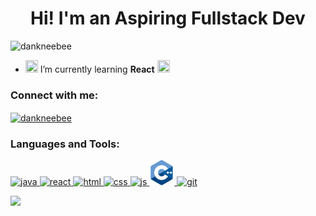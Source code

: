 
<h1 align="center">Hi! I'm an Aspiring Fullstack Dev</h1>
<p align="left"> <img src="https://komarev.com/ghpvc/?username=dankneebee&label=Profile%20views&color=66023c&style=flat&count_private=true" alt="dankneebee" /> </p>

-  <img src="https://cdn.jsdelivr.net/gh/devicons/devicon/icons/react/react-original.svg" width="20" height="20">  I’m currently learning **React** <img src="https://cdn.jsdelivr.net/gh/devicons/devicon/icons/react/react-original.svg" width="20" height="20"> 

<h3 align="left">Connect with me:</h3>
<p align="left">
<a href="https://www.linkedin.com/in/daniela-k-georgieva/" target="blank"><img align="center" src="https://raw.githubusercontent.com/rahuldkjain/github-profile-readme-generator/master/src/images/icons/Social/linked-in-alt.svg" alt="dankneebee" height="30" width="40" /></a>
</p>

<h3 align="left">Languages and Tools:</h3>
<p align="left">  <a href="https://www.java.com/en/" target="_blank"> <img src="https://cdn.jsdelivr.net/gh/devicons/devicon/icons/java/java-original.svg" alt="java" width="40" height="40"/> </a> <a href="https://react.dev" target="_blank"> <img src="https://cdn.jsdelivr.net/gh/devicons/devicon/icons/react/react-original.svg" alt="react" width="40" height="40"/> </a> <a href="https://www.w3schools.com/html/" target="_blank"> <img src="https://cdn.jsdelivr.net/gh/devicons/devicon/icons/html5/html5-original.svg" alt="html" width="40" height="40"/> </a> <a href="https://www.w3schools.com/css/" target="_blank"> <img src="https://cdn.jsdelivr.net/gh/devicons/devicon/icons/css3/css3-original.svg" alt="css" width="40" height="40"/> </a> <a href="https://www.javascript.com" target="_blank"> <img src="https://cdn.jsdelivr.net/gh/devicons/devicon/icons/javascript/javascript-original.svg" alt="js" width="40" height="40"/> </a>
<a href="https://www.w3schools.com/cpp/" target="_blank"> <img src="https://raw.githubusercontent.com/devicons/devicon/master/icons/cplusplus/cplusplus-original.svg" alt="cplusplus" width="40" height="40"/> </a> 
<a href="https://git-scm.com" target="_blank"> 
 <img src="https://www.vectorlogo.zone/logos/git-scm/git-scm-icon.svg" alt="git" width="40" height="40"/> </a> <a href="https://golang.org" target="_blank"> </p>


<img src="https://github-readme-stats.vercel.app/api/top-langs/?username=dankneebee&theme=material-palenight&show_icons=true&hide_border=true&layout=compact" height="150">
